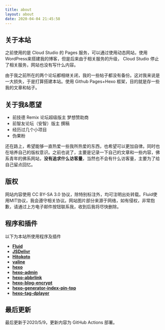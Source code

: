 ```yaml
---
title: about
layout: about
date: 2020-04-04 21:45:58
---
```

## 关于本站
之前使用的是 Cloud Studio 的 Pages 服务，可以通过使用动态网站，使用WordPress来搭建我的博客，但是后来由于相关服务的升级， Cloud Studio 停止了相关服务，网站也没有写什么内容。

由于我之前所在的两个论坛都相继关闭，我的一些帖子都没有备份。这对我来说是一大损失，于是打算搭建本站。使用 Github Pages+Hexo 框架，目的就是存一些我的文章和帖子。

## 关于我&愿望

* 前技德 Remix 论坛超级版主 梦想赞助商
* 前智友论坛（安智）版主 撰稿
* 经历过几个小项目
* 伪果粉

还在路上，希望能够一直热爱一些我所热爱的东西，也希望可以更加自律。同时也在培养自己的版权意识。之前也说了，主要是记录一下自己的文章和一些内容，佛系青年的佛系网站，**没有追求什么访客量**，当然也不会有什么访客量，主要为了给自己留点回忆。

## 版权
网站内容使用 CC BY-SA 3.0 协议，除特别标注外，均可注明出处转载。Fluid使用MIT协议，我会遵守相关协议。网站图片部分来源于网络，如有侵权，非常抱歉，请通过上方电子邮件按钮联系我，收到后我将尽快删除。

## 程序和插件
以下为本站所使用程序及插件

*  **[Fluid](https://github.com/fluid-dev/hexo-theme-fluid)** 
*  **[JSDelivr](https://www.jsdelivr.com)** 
*  **[Hitokoto](https://hitokoto.cn/)** 
*  **[valine](https://valine.js.org/)** 
*  **[hexo](https://hexo.io/)** 
*  **[hexo-admin](https://github.com/jaredly/hexo-admin)** 
*  **[hexo-abbrlink](https://github.com/rozbo/hexo-abbrlink)**
*  **[hexo-blog-encrypt](https://github.com/MikeCoder/hexo-blog-encrypt)**
*  **[hexo-generator-index-pin-top](https://github.com/netcan/hexo-generator-index-pin-top)**
*  **[hexo-tag-dplayer](https://github.com/MoePlayer/hexo-tag-dplayer)**

## 最后更新
最后更新于2020/5/9，更新内容为 GitHub Actions 部署。